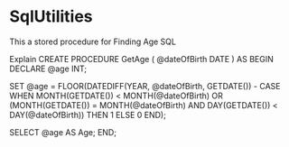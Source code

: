 # SqlUtilities 

 This a stored procedure for Finding Age 
SQL

Explain
CREATE PROCEDURE GetAge 
(
  @dateOfBirth DATE
)
AS
BEGIN
  DECLARE @age INT;

  SET @age = FLOOR(DATEDIFF(YEAR, @dateOfBirth, GETDATE()) - 
                  CASE WHEN MONTH(GETDATE()) < MONTH(@dateOfBirth) OR 
                         (MONTH(GETDATE()) = MONTH(@dateOfBirth) AND DAY(GETDATE()) < DAY(@dateOfBirth))
                   THEN 1
                   ELSE 0
                  END);

  SELECT @age AS Age;
END;
